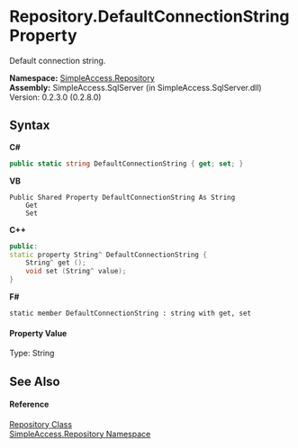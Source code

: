 # Repository.DefaultConnectionString Property 
 

Default connection string.

**Namespace:**&nbsp;<a href="41571b4f-ca9a-e902-c5ef-a7c14c631bb2">SimpleAccess.Repository</a><br />**Assembly:**&nbsp;SimpleAccess.SqlServer (in SimpleAccess.SqlServer.dll) Version: 0.2.3.0 (0.2.8.0)

## Syntax

**C#**<br />
``` C#
public static string DefaultConnectionString { get; set; }
```

**VB**<br />
``` VB
Public Shared Property DefaultConnectionString As String
	Get
	Set
```

**C++**<br />
``` C++
public:
static property String^ DefaultConnectionString {
	String^ get ();
	void set (String^ value);
}
```

**F#**<br />
``` F#
static member DefaultConnectionString : string with get, set

```


#### Property Value
Type: String

## See Also


#### Reference
<a href="edb9c152-cd28-6594-590a-18a81e266968">Repository Class</a><br /><a href="41571b4f-ca9a-e902-c5ef-a7c14c631bb2">SimpleAccess.Repository Namespace</a><br />